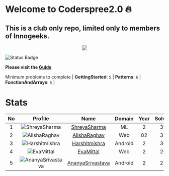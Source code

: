 
Welcome to Coderspree2.0 🔥
==========================


## **This is a club only repo, limited only to members of Innogeeks.**  
<p align = 'center'><a href='https://innogeeks.in/' target='_blank'><img src='https://user-images.githubusercontent.com/33064931/193105033-d03aa2e9-d4c3-4d02-b33e-466f3c567f39.png' href='www.innogeeks.com'></a></p>

![Status Badge](https://github.com/InnogeeksOrganization/coderspree/actions/workflows/checkSubmission.yml/badge.svg)  


**Please visit the [Guide](./Guide/README.md)**  


Minimum problems to complete | **GettingStarted**: `5` | **Patterns**: `6` | **FunctionAndArrays**: `5` |   

# Stats
  

|No|Profile|Name|Domain|Year|Solved|
| :---: | :---: | :---: | :---: | :---: | :---: |
|1|![ShreyaSharma](https://avatars.githubusercontent.com/u/97353931?v=4&s=100)|[ShreyaSharma](https://github.com/KeplerInCoding)|ML|2|39|
|2|![AlishaRaghav](https://avatars.githubusercontent.com/u/92165013?v=4&s=100)|[AlishaRaghav](https://github.com/alisha0903)|Web|02|37|
|3|![Harshitmishra](https://avatars.githubusercontent.com/u/96685336?v=4&s=100)|[Harshitmishra](https://github.com/Harshitmishra1106)|Android|2|36|
|4|![EvaMittal](https://avatars.githubusercontent.com/u/104075769?v=4&s=100)|[EvaMittal](https://github.com/EvaMittal)|Web|2|26|
|5|![AnanyaSrivastava](https://avatars.githubusercontent.com/u/107556798?v=4&s=100)|[AnanyaSrivastava](https://github.com/Ananya3632)|Android|2|21|
